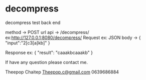 # decompress
decompress test back end

method -> POST
url api -> /decompress/ 
  ex:http://127.0.0.1:8080/decompress/
Request ex:
  JSON body -> { "input":"2[c3[a]kb]" }
  
Response ex:
  { "result": "caaakbcaaakb" }
  
If have any question please contact me.

Theepop Chaitep
Theepop.c@gmail.com
0639686884

